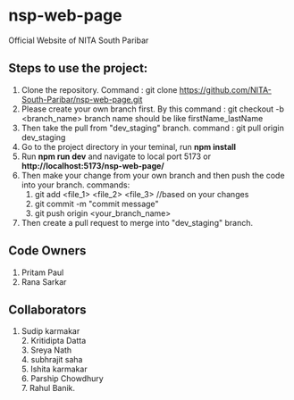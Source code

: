 # nsp-web-page

Official Website of NITA South Paribar

## Steps to use the project:

1. Clone the repository. Command : git clone https://github.com/NITA-South-Paribar/nsp-web-page.git
2. Please create your own branch first. By this command : git checkout -b <branch_name>
   branch name should be like firstName_lastName
3. Then take the pull from "dev_staging" branch. command : git pull origin dev_staging
4. Go to the project directory in your teminal, run **npm install**
5. Run **npm run dev** and navigate to local port 5173 or **http://localhost:5173/nsp-web-page/**
6. Then make your change from your own branch and then push the code into your branch.
   commands:
   1. git add <file_1> <file_2> <file_3> //based on your changes
   2. git commit -m "commit message"
   3. git push origin <your_branch_name>
7. Then create a pull request to merge into "dev_staging" branch.

## Code Owners
1. Pritam Paul <br>
2. Rana Sarkar

## Collaborators

1. Sudip karmakar <br>2. Kritidipta Datta <br>3. Sreya Nath <br>4. subhrajit saha <br>5. Ishita karmakar <br>6. Parship Chowdhury <br>7. Rahul Banik.
